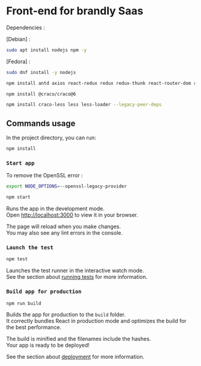 # Front-end for brandly Saas

Dependencies :

[Debian] :
```bash
sudo apt install nodejs npm -y
```

[Fedora] :
```bash
sudo dnf install -y nodejs
```
```bash
npm install antd axios react-redux redux redux-thunk react-router-dom react-intl antd@4 @ant-design/icons @ant-design/dark-theme less less-loader react-scripts@4
```
```bash
npm install @craco/craco@6
```
```bash
npm install craco-less less less-loader --legacy-peer-deps
```

## Commands usage

In the project directory, you can run:

```bash
npm install
```

### `Start app`

To remove the OpenSSL error :

```bash
export NODE_OPTIONS=--openssl-legacy-provider
```

```bash
npm start
```

Runs the app in the development mode.\
Open [http://localhost:3000](http://localhost:3000) to view it in your browser.

The page will reload when you make changes.\
You may also see any lint errors in the console.

### `Launch the test`

```bash
npm test
```

Launches the test runner in the interactive watch mode.\
See the section about [running tests](https://facebook.github.io/create-react-app/docs/running-tests) for more information.

### `Build app for production`

```bash
npm run build
```

Builds the app for production to the `build` folder.\
It correctly bundles React in production mode and optimizes the build for the best performance.

The build is minified and the filenames include the hashes.\
Your app is ready to be deployed!

See the section about [deployment](https://facebook.github.io/create-react-app/docs/deployment) for more information.


